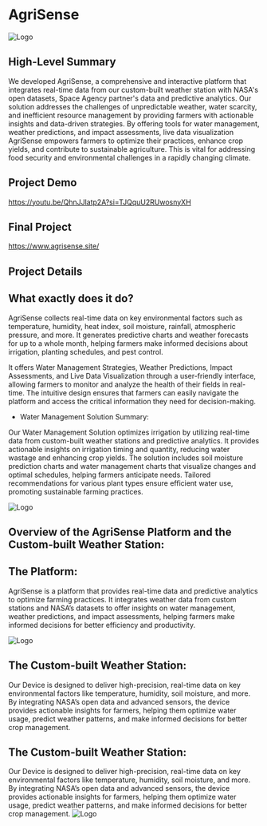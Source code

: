 
# AgriSense 

![Logo](https://github.com/user-attachments/assets/f2190a6a-b03b-43d3-9023-da673b7aab54)


## High-Level Summary

We developed AgriSense, a comprehensive and interactive platform that integrates real-time data from our custom-built weather station with NASA's open datasets, Space Agency partner's data and predictive analytics. Our solution addresses the challenges of unpredictable weather, water scarcity, and inefficient resource management by providing farmers with actionable insights and data-driven strategies. By offering tools for water management, weather predictions, and impact assessments, live data visualization AgriSense empowers farmers to optimize their practices, enhance crop yields, and contribute to sustainable agriculture. This is vital for addressing food security and environmental challenges in a rapidly changing climate.


## Project Demo

https://youtu.be/QhnJJlatp2A?si=TJQquU2RUwosnyXH

## Final Project

https://www.agrisense.site/

## Project Details

## What exactly does it do?
AgriSense collects real-time data on key environmental factors such as temperature, humidity, heat index, soil moisture, rainfall, atmospheric pressure, and more. It generates predictive charts and weather forecasts for up to a whole month, helping farmers make informed decisions about irrigation, planting schedules, and pest control. 

It offers Water Management Strategies, Weather Predictions, Impact Assessments, and Live Data Visualization through a user-friendly interface, allowing farmers to monitor and analyze the health of their fields in real-time. The intuitive design ensures that farmers can easily navigate the platform and access the critical information they need for decision-making.



- Water Management Solution Summary:

Our Water Management Solution optimizes irrigation by utilizing real-time data from custom-built weather stations and predictive analytics. It provides actionable insights on irrigation timing and quantity, reducing water wastage and enhancing crop yields. The solution includes soil moisture prediction charts and water management charts that visualize changes and optimal schedules, helping farmers anticipate needs. Tailored recommendations for various plant types ensure efficient water use, promoting sustainable farming practices.

![Logo](https://github.com/user-attachments/assets/a6e61989-937c-4b3f-a064-bccf797db5cd)




## Overview of the AgriSense Platform and the Custom-built Weather Station:




## The Platform:
AgriSense is a platform that provides real-time data and predictive analytics to optimize farming practices. It integrates weather data from custom stations and NASA’s datasets to offer insights on water management, weather predictions, and impact assessments, helping farmers make informed decisions for better efficiency and productivity.

![Logo](https://github.com/user-attachments/assets/1eb63913-8a87-4d34-a7fe-f42262aa57dc)


## The Custom-built Weather Station:

Our Device is designed to deliver high-precision, real-time data on key environmental factors like temperature, humidity, soil moisture, and more. By integrating NASA’s open data and advanced sensors, the device provides actionable insights for farmers, helping them optimize water usage, predict weather patterns, and make informed decisions for better crop management.


## The Custom-built Weather Station:

Our Device is designed to deliver high-precision, real-time data on key environmental factors like temperature, humidity, soil moisture, and more. By integrating NASA’s open data and advanced sensors, the device provides actionable insights for farmers, helping them optimize water usage, predict weather patterns, and make informed decisions for better crop management.
![Logo](https://github.com/user-attachments/assets/5ae27f39-2843-40d6-b681-89f2b9a196b3)
